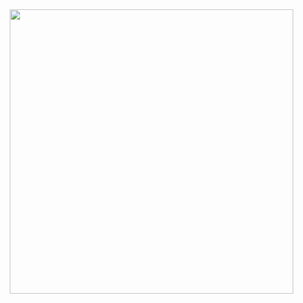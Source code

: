 <div id="header" align="center">
  <img src="https://i.pinimg.com/originals/8d/c7/53/8dc753d4c9620ec0fce4ee43ed54d7c3.gif](https://i.pinimg.com/1200x/bb/fe/1a/bbfe1a6aef89c5ba76a14b99303289be.jpg" width="500"/>
</div>
